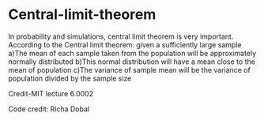 # Central-limit-theorem
In probability and simulations, central limit theorem is very important.  
According to the Central limit theorem:
given a sufficiently large sample
a)The mean of each sample taken from the population will be approximately normally distributed
b)This normal distribution will have a mean close to the mean of population
c)The variance of sample mean will be the variance of population divided by the sample size

Credit-MIT lecture 6.0002

Code credit: Richa Dobal
